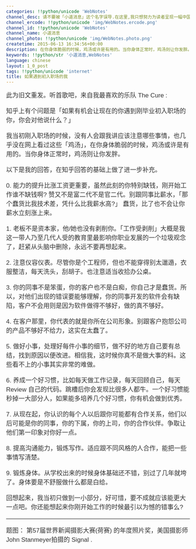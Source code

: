 ```yaml
---
categories: !!python/unicode 'WebNotes'
channel_desc: 请不要被「小道消息」这个名字误导.在这里,我只想努力为读者呈现一幅中国互联网的清明上河图.
channel_ercode: !!python/unicode 'img/WebNotes.ercode.png'
channel_id: !!python/unicode 'WebNotes'
channel_name: 小道消息
channel_photo: !!python/unicode 'img/WebNotes.photo.png'
createtime: 2015-06-13 16:34:56+00:00
description: 在你身体脆弱的时候，鸡汤或许是有用的。当你身体正常时，鸡汤则让你发胖。
keywords: !!python/str '小道消息,WebNotes'
language: chinese
layout: 1_0_post
tags: !!python/unicode 'internet'
title: 如果遇到初入职场的我
---
```

<div class="rich_media_content" id="js_content">
<p style="font-family: Avenir, sans-serif; border: 0px; font-size: 17px; margin-top: 12px; margin-bottom: 18px; padding: 0px; outline: 0px; color: rgb(51, 51, 51); white-space: normal;">
         此为旧文重发。听首歌吧，来自我最喜欢的乐队 The Cure :
        </p>
<p style="font-family: Avenir, sans-serif; border: 0px; font-size: 17px; margin-top: 12px; margin-bottom: 18px; padding: 0px; outline: 0px; color: rgb(51, 51, 51); white-space: normal;">
<qqmusic albumurl="/a/l/000xUx934BEdal.jpg" audiourl="http://ws.stream.qqmusic.qq.com/287674.m4a?fromtag=46" class="res_iframe qqmusic_iframe js_editor_qqmusic" commentid="1698745777" mid="003DTAjL47m1UE" music_name="Lullaby" musicid="287674" singer="The Cure - Disintegration" src="/cgi-bin/readtemplate?t=tmpl/qqmusic_tmpl&amp;singer=The%20Cure%20-%20Disintegration&amp;music_name=Lullaby">
</qqmusic>
</p>
<p style="font-family: Avenir, sans-serif; border: 0px; font-size: 17px; margin-top: 12px; margin-bottom: 18px; padding: 0px; outline: 0px; color: rgb(51, 51, 51); white-space: normal;">
         知乎上有个问题是「如果有机会让现在的你遇到刚毕业初入职场的你，你会对他说什么？」
        </p>
<p style="font-family: Avenir, sans-serif; border: 0px; font-size: 17px; margin-top: 12px; margin-bottom: 18px; padding: 0px; outline: 0px; color: rgb(51, 51, 51); white-space: normal;">
         我当初刚入职场的时候，没有人会跟我讲应该注意哪些事情，也几乎没在网上看过这些「鸡汤」，在你身体脆弱的时候，鸡汤或许是有用的。当你身体正常时，鸡汤则让你发胖。
        </p>
<p style="font-family: Avenir, sans-serif; border: 0px; font-size: 17px; margin-top: 12px; margin-bottom: 18px; padding: 0px; outline: 0px; color: rgb(51, 51, 51); white-space: normal;">
         以下是我的回答，在知乎回答的基础上做了进一步补充。
        </p>
<p style="font-family: Avenir, sans-serif; border: 0px; font-size: 17px; margin-top: 12px; margin-bottom: 18px; padding: 0px; outline: 0px; color: rgb(51, 51, 51); white-space: normal;">
         0. 能力的提升比涨工资更重要，虽然此刻的你特别缺钱，刚开始工作谁不缺钱啊? 赞又不是富二代不是官二代。别跟同事比薪水，「那个蠢货比我技术差，凭什么比我薪水高?」 蠢货，比了也不会让你薪水立刻涨上来。
        </p>
<p style="font-family: Avenir, sans-serif; border: 0px; font-size: 17px; margin-top: 12px; margin-bottom: 18px; padding: 0px; outline: 0px; color: rgb(51, 51, 51); white-space: normal;">
         1. 老板不是资本家，他/她也没有剥削你。「工作受剥削」大概是我这一带人乃至几代人受的教育里最影响你职业发展的一个垃圾观念了，赶紧从头脑中删除，永远不要再想起来。
        </p>
<p style="font-family: Avenir, sans-serif; border: 0px; font-size: 17px; margin-top: 12px; margin-bottom: 18px; padding: 0px; outline: 0px; color: rgb(51, 51, 51); white-space: normal;">
         2. 注意仪容仪表。尽管你是个工程师，但也不能穿得别太邋遢，衣服整洁，每天洗头，刮胡子。也注意适当收拾办公桌。
        </p>
<p style="font-family: Avenir, sans-serif; border: 0px; font-size: 17px; margin-top: 12px; margin-bottom: 18px; padding: 0px; outline: 0px; color: rgb(51, 51, 51); white-space: normal;">
         3. 你的同事不是笨蛋，你的客户也不是白痴，你自己才是蠢货。所以，对他们出现的错误要能够理解，你的同事开发的软件会有缺陷，客户不会用则是因为软件做得不够好，做的真不够好。
        </p>
<p style="font-family: Avenir, sans-serif; border: 0px; font-size: 17px; margin-top: 12px; margin-bottom: 18px; padding: 0px; outline: 0px; color: rgb(51, 51, 51); white-space: normal;">
         4. 在客户那里，你代表的就是你所在公司形象。别跟客户抱怨公司的产品不够好不给力，这实在太蠢了。
        </p>
<p style="font-family: Avenir, sans-serif; border: 0px; font-size: 17px; margin-top: 12px; margin-bottom: 18px; padding: 0px; outline: 0px; color: rgb(51, 51, 51); white-space: normal;">
         5. 做好小事，处理好每件小事的细节，做不好的地方自己要有总结，找到原因以便改进。相信我，这时候你真不是做大事的料。这些看不上的小事其实非常的难做。
        </p>
<p style="font-family: Avenir, sans-serif; border: 0px; font-size: 17px; margin-top: 12px; margin-bottom: 18px; padding: 0px; outline: 0px; color: rgb(51, 51, 51); white-space: normal;">
         6. 养成一个好习惯，比如每天做工作记录，每天回顾自己，每天 Review 自己的代码。跳槽后你会发现比很多人都牛。一个好习惯能秒掉一大部分人，如果能多培养几个好习惯，你有机会做到优秀。
        </p>
<p style="font-family: Avenir, sans-serif; border: 0px; font-size: 17px; margin-top: 12px; margin-bottom: 18px; padding: 0px; outline: 0px; color: rgb(51, 51, 51); white-space: normal;">
         7. 从现在起，你认识的每个人以后跟你可能都有合作关系，他们以后可能是你的同事，你的下属，你的上司，你的合作伙伴。争取让他们第一印象对你好一点。
        </p>
<p style="font-family: Avenir, sans-serif; border: 0px; font-size: 17px; margin-top: 12px; margin-bottom: 18px; padding: 0px; outline: 0px; color: rgb(51, 51, 51); white-space: normal;">
         8. 提高沟通能力，锻炼写作。适应跟不同风格的人合作，能把一些事情写清楚。
        </p>
<p style="font-family: Avenir, sans-serif; border: 0px; font-size: 17px; margin-top: 12px; margin-bottom: 18px; padding: 0px; outline: 0px; color: rgb(51, 51, 51); white-space: normal;">
         9. 锻炼身体。从学校出来的时候身体基础还不错，别过了几年就垮了。身体要是不舒服做什么都是白给。
        </p>
<p style="font-family: Avenir, sans-serif; border: 0px; font-size: 17px; margin-top: 12px; margin-bottom: 18px; padding: 0px; outline: 0px; color: rgb(51, 51, 51); white-space: normal;">
         回想起来，我当初只做到一小部分，好可惜，要不成就应该能更大一点吧。你还能想起来你刚开始工作的时候最引以为憾的错事么?
        </p>
<hr style="font-family: Avenir, sans-serif; border-right-width: 0px; border-bottom-width: 0px; border-left-width: 0px; border-top-style: solid; border-top-color: rgb(234, 234, 234); height: 1px; margin: 1em 0px; padding: 0px; color: rgb(51, 51, 51); font-size: 17px; white-space: normal;"/>
<p style="font-family: Avenir, sans-serif; border: 0px; font-size: 17px; margin-top: 12px; margin-bottom: 18px; padding: 0px; outline: 0px; color: rgb(51, 51, 51); white-space: normal;">
         题图： 第57届世界新闻摄影大赛(荷赛) 的年度照片奖，美国摄影师John Stanmeyer拍摄的 Signal .
        </p>
<p style="font-family: Avenir, sans-serif; border: 0px; font-size: 17px; margin-top: 12px; margin-bottom: 18px; padding: 0px; outline: 0px; color: rgb(51, 51, 51); white-space: normal;">
<br/>
</p>
<p>
<br/>
</p>
</div>